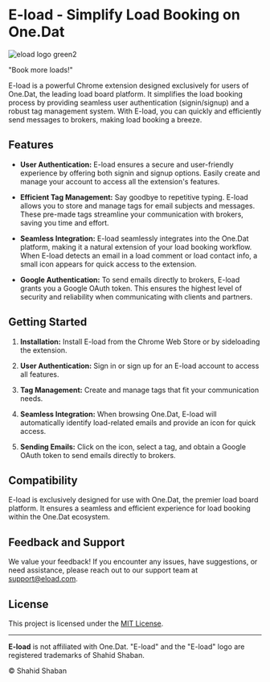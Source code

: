 # E-load - Simplify Load Booking on One.Dat


![eload logo green2](https://github.com/Shahidxyt/Eload-Extension/assets/115526103/87b6afbd-3e61-4f52-bf42-ec948949734f)



"Book more loads!"

E-load is a powerful Chrome extension designed exclusively for users of One.Dat, the leading load board platform. It simplifies the load booking process by providing seamless user authentication (signin/signup) and a robust tag management system. With E-load, you can quickly and efficiently send messages to brokers, making load booking a breeze.

## Features

- **User Authentication:** E-load ensures a secure and user-friendly experience by offering both signin and signup options. Easily create and manage your account to access all the extension's features.

- **Efficient Tag Management:** Say goodbye to repetitive typing. E-load allows you to store and manage tags for email subjects and messages. These pre-made tags streamline your communication with brokers, saving you time and effort.

- **Seamless Integration:** E-load seamlessly integrates into the One.Dat platform, making it a natural extension of your load booking workflow. When E-load detects an email in a load comment or load contact info, a small icon appears for quick access to the extension.

- **Google Authentication:** To send emails directly to brokers, E-load grants you a Google OAuth token. This ensures the highest level of security and reliability when communicating with clients and partners.

## Getting Started

1. **Installation:** Install E-load from the Chrome Web Store or by sideloading the extension.

2. **User Authentication:** Sign in or sign up for an E-load account to access all features.

3. **Tag Management:** Create and manage tags that fit your communication needs.

4. **Seamless Integration:** When browsing One.Dat, E-load will automatically identify load-related emails and provide an icon for quick access.

5. **Sending Emails:** Click on the icon, select a tag, and obtain a Google OAuth token to send emails directly to brokers.

## Compatibility

E-load is exclusively designed for use with One.Dat, the premier load board platform. It ensures a seamless and efficient experience for load booking within the One.Dat ecosystem.

## Feedback and Support

We value your feedback! If you encounter any issues, have suggestions, or need assistance, please reach out to our support team at support@eload.com.

## License

This project is licensed under the [MIT License](LICENSE.md).

---

**E-load** is not affiliated with One.Dat. "E-load" and the "E-load" logo are registered trademarks of Shahid Shaban.

© Shahid Shaban
